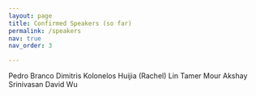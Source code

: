 ```yaml
---
layout: page
title: Confirmed Speakers (so far)
permalink: /speakers
nav: true
nav_order: 3

---
```


Pedro Branco
Dimitris Kolonelos
Huijia (Rachel) Lin
Tamer Mour
Akshay Srinivasan
David Wu

